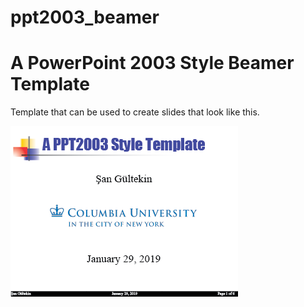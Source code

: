 # ppt2003_beamer
A PowerPoint 2003 Style Beamer Template
=======================================

Template that can be used to create slides that look like this.

![alt text](https://github.com/sangultekin/ppt2003_beamer/blob/master/ppt2003.png)
